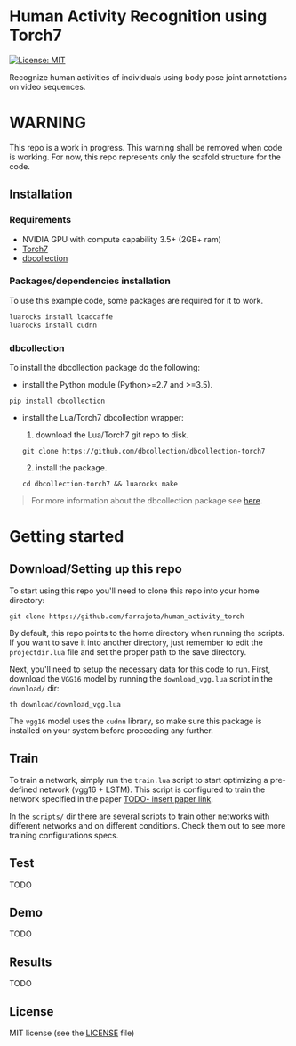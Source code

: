 # Human Activity Recognition using Torch7

[![License: MIT](https://img.shields.io/badge/License-MIT-yellow.svg)](LICENSE.md)

Recognize human activities of individuals using body pose joint annotations on video sequences.


# WARNING

This repo is a work in progress. This warning shall be removed when code is working. For now, this repo represents only the scafold structure for the code.

## Installation

### Requirements

- NVIDIA GPU with compute capability 3.5+ (2GB+ ram)
- [Torch7](http://torch.ch/docs/getting-started.html)
- [dbcollection](https://github.com/dbcollection/dbcollection-torch7)

### Packages/dependencies installation

To use this example code, some packages are required for it to work.

```bash
luarocks install loadcaffe
luarocks install cudnn
```

### dbcollection

To install the dbcollection package do the following:

- install the Python module (Python>=2.7 and >=3.5).

```
pip install dbcollection
```

- install the Lua/Torch7 dbcollection wrapper:

    1. download the Lua/Torch7 git repo to disk.

    ```
    git clone https://github.com/dbcollection/dbcollection-torch7
    ```

    2. install the package.
    ```
    cd dbcollection-torch7 && luarocks make
    ```

> For more information about the dbcollection package see [here](https://github.com/dbcollection/dbcollection-torch7).


# Getting started

## Download/Setting up this repo

To start using this repo you'll need to clone this repo into your home directory:

```
git clone https://github.com/farrajota/human_activity_torch
```

By default, this repo points to the home directory when running the scripts. If you want to save it into another directory, just remember to edit the `projectdir.lua` file and set the proper path to the save directory.

Next, you'll need to setup the necessary data for this code to run. First, download the `VGG16` model by running the `download_vgg.lua` script in the `download/` dir:

```
th download/download_vgg.lua
```

The `vgg16` model uses the `cudnn` library, so make sure this package is installed on your system before proceeding any further.

## Train

To train a network, simply run the `train.lua` script to start optimizing a pre-defined network (vgg16 + LSTM). This script is configured to train the network specified in the paper [TODO- insert paper link]().

In the `scripts/` dir there are several scripts to train other networks with different networks and on different conditions. Check them out to see more training configurations specs.

## Test

TODO

## Demo

TODO

## Results

TODO

## License

MIT license (see the [LICENSE](LICENSE.md) file)